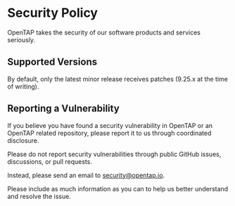 # Security Policy

OpenTAP takes the security of our software products and services seriously.

## Supported Versions

By default, only the latest minor release receives patches (9.25.x at the time of writing). 

## Reporting a Vulnerability

If you believe you have found a security vulnerability in OpenTAP or an OpenTAP related repository, please report it to us through coordinated disclosure.

Please do not report security vulnerabilities through public GitHub issues, discussions, or pull requests.

Instead, please send an email to security@opentap.io.

Please include as much information as you can to help us better understand and resolve the issue.
